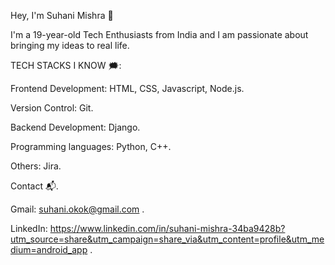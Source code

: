 Hey, I'm Suhani Mishra 👋

I'm a 19-year-old Tech Enthusiasts from India and I am passionate about bringing my ideas to real life.

TECH STACKS I KNOW 🗯:

Frontend Development: HTML, CSS, Javascript, Node.js.

Version Control: Git.

Backend Development: Django.

Programming languages: Python, C++.

Others: Jira.

Contact 📬.

Gmail: suhani.okok@gmail.com .

LinkedIn: https://www.linkedin.com/in/suhani-mishra-34ba9428b?utm_source=share&utm_campaign=share_via&utm_content=profile&utm_medium=android_app .
